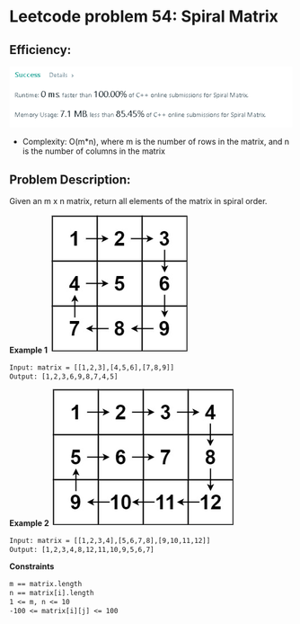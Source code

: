 # Leetcode problem 54: Spiral Matrix

## Efficiency:
![efficiency](/54.%20Spiral%20Matrix/eff.PNG)
* Complexity: O(m*n), where m is the number of rows in the matrix, and n is the number of columns in the matrix

## Problem Description:
Given an m x n matrix, return all elements of the matrix in spiral order.

**Example 1**
![ex1](/54.%20Spiral%20Matrix/ex1.PNG)
```
Input: matrix = [[1,2,3],[4,5,6],[7,8,9]]
Output: [1,2,3,6,9,8,7,4,5]
```

**Example 2**
![ex2](/54.%20Spiral%20Matrix/ex2.PNG)
```
Input: matrix = [[1,2,3,4],[5,6,7,8],[9,10,11,12]]
Output: [1,2,3,4,8,12,11,10,9,5,6,7]
```

**Constraints**
```
m == matrix.length
n == matrix[i].length
1 <= m, n <= 10
-100 <= matrix[i][j] <= 100
```
